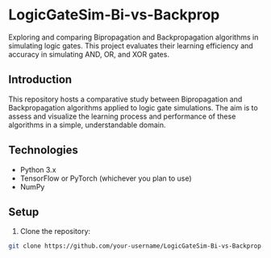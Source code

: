 # LogicGateSim-Bi-vs-Backprop

Exploring and comparing Bipropagation and Backpropagation algorithms in simulating logic gates. This project evaluates their learning efficiency and accuracy in simulating AND, OR, and XOR gates.

## Introduction
This repository hosts a comparative study between Bipropagation and Backpropagation algorithms applied to logic gate simulations. The aim is to assess and visualize the learning process and performance of these algorithms in a simple, understandable domain.

## Technologies
- Python 3.x
- TensorFlow or PyTorch (whichever you plan to use)
- NumPy

## Setup
1. Clone the repository:
```bash
git clone https://github.com/your-username/LogicGateSim-Bi-vs-Backprop.git
